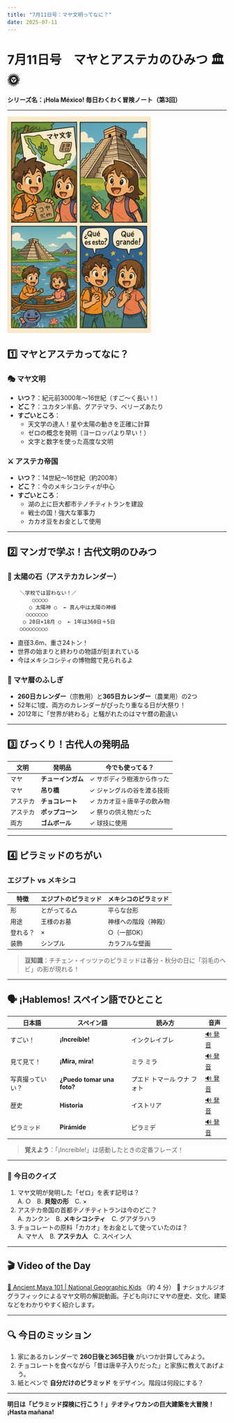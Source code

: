 ```yaml
---
title: "7月11日号：マヤ文明ってなに？"
date: 2025-07-11
---
```


# 7月11日号　マヤとアステカのひみつ 🏛️🌞
**シリーズ名：¡Hola México! 毎日わくわく冒険ノート（第3回）**

---
<img src="./assets/2025-07-11-comic.png" alt="説明" width="330" />

## 1️⃣ マヤとアステカってなに？

### 🎭 マヤ文明
- **いつ？**：紀元前3000年〜16世紀（すご〜く長い！）
- **どこ？**：ユカタン半島、グアテマラ、ベリーズあたり
- **すごいところ**：
  - 天文学の達人！星や太陽の動きを正確に計算
  - ゼロの概念を発明（ヨーロッパより早い！）
  - 文字と数字を使った高度な文明

### ⚔️ アステカ帝国
- **いつ？**：14世紀〜16世紀（約200年）
- **どこ？**：今のメキシコシティが中心
- **すごいところ**：
  - 湖の上に巨大都市テノチティトランを建設
  - 戦士の国！強大な軍事力
  - カカオ豆をお金として使用

---

## 2️⃣ マンガで学ぶ！古代文明のひみつ

### 🗿 太陽の石（アステカカレンダー）
```
    ＼学校では習わない！／
        ○○○○○
       ○ 太陽神 ○  ← 真ん中は太陽の神様
      ○○○○○○○
     ○ 20日×18月 ○  ← 1年は360日＋5日
    ○○○○○○○○○
```
- 直径3.6m、重さ24トン！
- 世界の始まりと終わりの物語が刻まれている
- 今はメキシコシティの博物館で見られるよ

### 📅 マヤ暦のふしぎ
- **260日カレンダー**（宗教用）と**365日カレンダー**（農業用）の2つ
- 52年に1度、両方のカレンダーがぴったり重なる日が大祭り！
- 2012年に「世界が終わる」と騒がれたのはマヤ暦の勘違い

---

## 3️⃣ びっくり！古代人の発明品

| 文明 | 発明品 | 今でも使ってる？ |
|------|--------|-----------------|
| マヤ | **チューインガム** | ✓ サポディラ樹液から作った |
| マヤ | **吊り橋** | ✓ ジャングルの谷を渡る技術 |
| アステカ | **チョコレート** | ✓ カカオ豆＋唐辛子の飲み物 |
| アステカ | **ポップコーン** | ✓ 祭りの供え物だった |
| 両方 | **ゴムボール** | ✓ 球技に使用 |

---

## 4️⃣ ピラミッドのちがい

### エジプト vs メキシコ

| 特徴 | エジプトのピラミッド | メキシコのピラミッド |
|------|-------------------|-------------------|
| 形 | とがってる△ | 平らな台形 |
| 用途 | 王様のお墓 | 神様への階段（神殿） |
| 登れる？ | × | ○（一部OK） |
| 装飾 | シンプル | カラフルな壁画 |

> **豆知識**：チチェン・イッツァのピラミッドは春分・秋分の日に「羽毛のヘビ」の影が現れる！

---

## 🗣️ ¡Hablemos! スペイン語でひとこと

| 日本語 | スペイン語 | 読み方 | 音声 |
|--------|------------|--------|------|
| すごい！ | **¡Increíble!** | インクレイブレ | [🔊 発音](https://www.spanishdict.com/pronunciation/increíble) |
| 見て見て！ | **¡Mira, mira!** | ミラ ミラ | [🔊 発音](https://www.spanishdict.com/pronunciation/mira) |
| 写真撮っていい？ | **¿Puedo tomar una foto?** | プエド トマール ウナ フォト | [🔊 発音](https://www.spanishdict.com/pronunciation/puedo%20tomar%20una%20foto) |
| 歴史 | **Historia** | イストリア | [🔊 発音](https://www.spanishdict.com/pronunciation/historia) |
| ピラミッド | **Pirámide** | ピラミデ | [🔊 発音](https://www.spanishdict.com/pronunciation/pirámide) |

> **覚えよう**：「¡Increíble!」は感動したときの定番フレーズ！

---

### 🎲 今日のクイズ
1. マヤ文明が発明した「ゼロ」を表す記号は？  
   A. ○　B. **貝殻の形**　C. ×
2. アステカ帝国の首都テノチティトランは今のどこ？  
   A. カンクン　B. **メキシコシティ**　C. グアダラハラ
3. チョコレートの原料「カカオ」をお金として使っていたのは？  
   A. マヤ人　B. **アステカ人**　C. スペイン人

---

## 🎬 Video of the Day
[🔗 Ancient Maya 101 | National Geographic Kids](https://www.youtube.com/watch?v=Q6eBJjdca14) （約 4 分）
📝 ナショナルジオグラフィックによるマヤ文明の解説動画。子ども向けにマヤの歴史、文化、建築などをわかりやすく紹介します。

---

## 🔍 今日のミッション
1. 家にあるカレンダーで **260日後と365日後** がいつか計算してみよう。
2. チョコレートを食べながら「昔は唐辛子入りだった」と家族に教えてあげよう。
3. 紙とペンで **自分だけのピラミッド** をデザイン。階段は何段にする？

---

**明日は「ピラミッド探検に行こう！」テオティワカンの巨大建築を大冒険！ ¡Hasta mañana!**